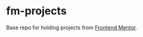 # fm-projects

Base repo for holding projects from [Frontend Mentor](https://www.frontendmentor.io/).